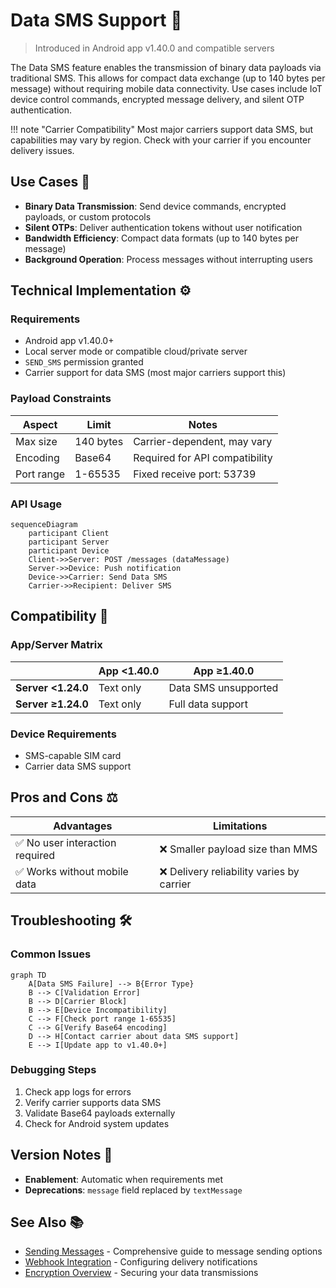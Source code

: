 # Data SMS Support 📡

> Introduced in Android app v1.40.0 and compatible servers

The Data SMS feature enables the transmission of binary data payloads via traditional SMS. This allows for compact data exchange (up to 140 bytes per message) without requiring mobile data connectivity. Use cases include IoT device control commands, encrypted message delivery, and silent OTP authentication.

!!! note "Carrier Compatibility"
    Most major carriers support data SMS, but capabilities may vary by region.
    Check with your carrier if you encounter delivery issues.

## Use Cases 🧩

- **Binary Data Transmission**: Send device commands, encrypted payloads, or custom protocols
- **Silent OTPs**: Deliver authentication tokens without user notification
- **Bandwidth Efficiency**: Compact data formats (up to 140 bytes per message)
- **Background Operation**: Process messages without interrupting users

## Technical Implementation ⚙️

### Requirements

- Android app v1.40.0+
- Local server mode or compatible cloud/private server
- `SEND_SMS` permission granted
- Carrier support for data SMS (most major carriers support this)

### Payload Constraints

| Aspect     | Limit     | Notes                          |
| ---------- | --------- | ------------------------------ |
| Max size   | 140 bytes | Carrier-dependent, may vary    |
| Encoding   | Base64    | Required for API compatibility |
| Port range | 1-65535   | Fixed receive port: 53739      |

### API Usage

```mermaid
sequenceDiagram
    participant Client
    participant Server
    participant Device
    Client->>Server: POST /messages (dataMessage)
    Server->>Device: Push notification
    Device->>Carrier: Send Data SMS
    Carrier->>Recipient: Deliver SMS
```

## Compatibility 📱

### App/Server Matrix

|                    | App <1.40.0 | App ≥1.40.0          |
| ------------------ | ----------- | -------------------- |
| **Server <1.24.0** | Text only   | Data SMS unsupported |
| **Server ≥1.24.0** | Text only   | Full data support    |

### Device Requirements

- SMS-capable SIM card
- Carrier data SMS support

## Pros and Cons ⚖️

| Advantages                     | Limitations                              |
| ------------------------------ | ---------------------------------------- |
| ✅ No user interaction required | ❌ Smaller payload size than MMS          |
| ✅ Works without mobile data    | ❌ Delivery reliability varies by carrier |

## Troubleshooting 🛠️

### Common Issues

```mermaid
graph TD
    A[Data SMS Failure] --> B{Error Type}
    B --> C[Validation Error]
    B --> D[Carrier Block]
    B --> E[Device Incompatibility]
    C --> F[Check port range 1-65535]
    C --> G[Verify Base64 encoding]
    D --> H[Contact carrier about data SMS support]
    E --> I[Update app to v1.40.0+]
```

### Debugging Steps

1. Check app logs for errors
2. Verify carrier supports data SMS
3. Validate Base64 payloads externally
4. Check for Android system updates

## Version Notes 📝

- **Enablement**: Automatic when requirements met
- **Deprecations**: `message` field replaced by `textMessage`

## See Also 📚

- [Sending Messages](./sending-messages.md) - Comprehensive guide to message sending options
- [Webhook Integration](./webhooks.md) - Configuring delivery notifications
- [Encryption Overview](../privacy/encryption.md) - Securing your data transmissions
